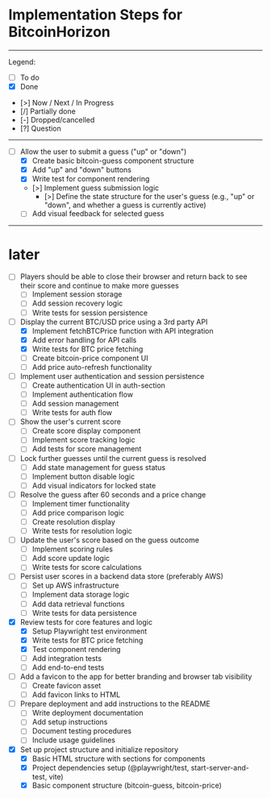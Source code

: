 # Implementation Steps for BitcoinHorizon

---
Legend:

- [ ] To do
- [x] Done
- [>] Now / Next / In Progress
- [/] Partially done
- [-] Dropped/cancelled
- [?] Question

---

- [ ] Allow the user to submit a guess ("up" or "down")
  - [x] Create basic bitcoin-guess component structure
  - [x] Add "up" and "down" buttons
  - [x] Write test for component rendering
  - [>] Implement guess submission logic
    - [>] Define the state structure for the user's guess (e.g., "up" or "down", and whether a guess is currently
      active)
  - [ ] Add visual feedback for selected guess

---

# later

- [ ] Players should be able to close their browser and return back to see their score and continue to make more guesses
  - [ ] Implement session storage
  - [ ] Add session recovery logic
  - [ ] Write tests for session persistence

- [ ] Display the current BTC/USD price using a 3rd party API
  - [x] Implement fetchBTCPrice function with API integration
  - [x] Add error handling for API calls
  - [x] Write tests for BTC price fetching
  - [ ] Create bitcoin-price component UI
  - [ ] Add price auto-refresh functionality

- [ ] Implement user authentication and session persistence
  - [ ] Create authentication UI in auth-section
  - [ ] Implement authentication flow
  - [ ] Add session management
  - [ ] Write tests for auth flow

- [ ] Show the user's current score
  - [ ] Create score display component
  - [ ] Implement score tracking logic
  - [ ] Add tests for score management

- [ ] Lock further guesses until the current guess is resolved
  - [ ] Add state management for guess status
  - [ ] Implement button disable logic
  - [ ] Add visual indicators for locked state

- [ ] Resolve the guess after 60 seconds and a price change
  - [ ] Implement timer functionality
  - [ ] Add price comparison logic
  - [ ] Create resolution display
  - [ ] Write tests for resolution logic

- [ ] Update the user's score based on the guess outcome
  - [ ] Implement scoring rules
  - [ ] Add score update logic
  - [ ] Write tests for score calculations

- [ ] Persist user scores in a backend data store (preferably AWS)
  - [ ] Set up AWS infrastructure
  - [ ] Implement data storage logic
  - [ ] Add data retrieval functions
  - [ ] Write tests for data persistence

- [x] Review tests for core features and logic
  - [x] Setup Playwright test environment
  - [x] Write tests for BTC price fetching
  - [x] Test component rendering
  - [ ] Add integration tests
  - [ ] Add end-to-end tests

- [ ] Add a favicon to the app for better branding and browser tab visibility
  - [ ] Create favicon asset
  - [ ] Add favicon links to HTML

- [ ] Prepare deployment and add instructions to the README
  - [ ] Write deployment documentation
  - [ ] Add setup instructions
  - [ ] Document testing procedures
  - [ ] Include usage guidelines

- [x] Set up project structure and initialize repository
  - [x] Basic HTML structure with sections for components
  - [x] Project dependencies setup (@playwright/test, start-server-and-test, vite)
  - [x] Basic component structure (bitcoin-guess, bitcoin-price)
